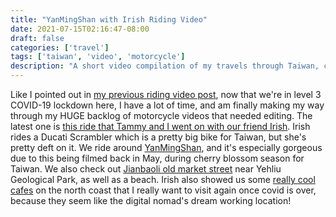 ```yaml
---
title: "YanMingShan with Irish Riding Video"
date: 2021-07-15T02:16:47-08:00
draft: false
categories: ['travel']
tags: ['taiwan', 'video', 'motorcycle']
description: "A short video compilation of my travels through Taiwan, capturing the beautiful landscapes, historic sites, and unique cultural experiences."
---
```


Like I pointed out in [my previous riding video post](/posts/wulai-ride-video), now that we're in level 3 COVID-19 lockdown here, I have a lot of time, and am finally making my way through my HUGE backlog of motorcycle videos that needed editing. The latest one is [this ride that Tammy and I went on with our friend Irish](https://www.youtube.com/watch?v=ooCK1LSWK88). Irish rides a Ducati Scrambler which is a pretty big bike for Taiwan, but she's pretty deft on it. We ride around [YanMingShan](https://goo.gl/maps/63uaBoc4f1h3anDd9), and it's especially gorgeous due to this being filmed back in May, during cherry blossom season for Taiwan. We also check out [Jianbaoli old market street](https://goo.gl/maps/uWvxbne7Tg7hyTVb8) near Yehliu Geological Park, as well as a beach. Irish also showed us some [really cool cafes](https://goo.gl/maps/LFVc6VbUnKgvXbWJ6) on the north coast that I really want to visit again once covid is over, because they seem like the digital nomad's dream working location!
